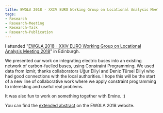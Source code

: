```yaml
---
title: EWGLA 2018 - XXIV EURO Working Group on Locational Analysis Meeting 2018
tags:
- Research
- Research-Meeting
- Research-Talk
- Research-Publication
---
```


I attended "[EWGLA 2018 - XXIV EURO Working Group on Locational Analysis Meeting 2018](http://www.maths.ed.ac.uk/ewgla/)" in Edinburgh.

We presented our work on integrating electric buses into an existing network of carbon-fuelled buses, using Constraint Programming. We used data from Izmir, thanks collaborators Uğur Eliiyi and Deniz Türsel Eliiyi who had good connections with the local authorities. I hope this will be the start of a new line of collaborative work where we apply constraint programming to interesting and useful real problems.

It was also fun to work on something together with Emine. :)

You can find the [extended abstract](http://www.maths.ed.ac.uk/ewgla/EWGLA_XXIV_Program.pdf#page=67) on the EWGLA 2018 website.

